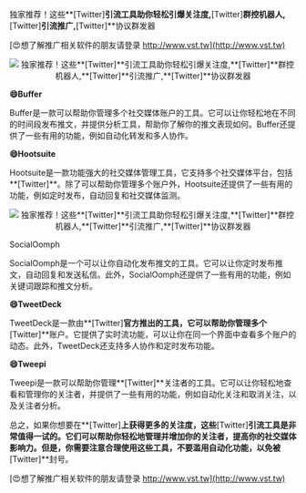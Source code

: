 独家推荐！这些**[Twitter]**引流工具助你轻松引爆关注度,**[Twitter]**群控机器人,**[Twitter]**引流推广,**[Twitter]**协议群发器

[😍想了解推广相关软件的朋友请登录 http://www.vst.tw](http://www.vst.tw)

 <center><img src="https://vst.tw/MP4/tuiguang/png/8.png" alt="独家推荐！这些**[Twitter]**引流工具助你轻松引爆关注度,**[Twitter]**群控机器人,**[Twitter]**引流推广,**[Twitter]**协议群发器"></center>

**😄Buffer**

Buffer是一款可以帮助你管理多个社交媒体账户的工具。它可以让你轻松地在不同的时间段发布推文，并提供分析工具，帮助你了解你的推文表现如何。Buffer还提供了一些有用的功能，例如自动化转发和多人协作。

**😄Hootsuite**

Hootsuite是一款功能强大的社交媒体管理工具，它支持多个社交媒体平台，包括**[Twitter]**。除了可以帮助你管理多个账户外，Hootsuite还提供了一些有用的功能，例如定时发布，自动回复和社交媒体监测。

 <center><img src="https://vst.tw/MP4/tuiguang/png/4.png" alt="独家推荐！这些**[Twitter]**引流工具助你轻松引爆关注度,**[Twitter]**群控机器人,**[Twitter]**引流推广,**[Twitter]**协议群发器"></center>

SocialOomph

SocialOomph是一个可以让你自动化发布推文的工具。它可以让你定时发布推文，自动回复和发送私信。此外，SocialOomph还提供了一些有用的功能，例如关键词跟踪和推文分析。

**😄TweetDeck**

TweetDeck是一款由**[Twitter]**官方推出的工具，它可以帮助你管理多个**[Twitter]**账户。它提供了实时流功能，可以让你在同一个界面中查看多个账户的动态。此外，TweetDeck还支持多人协作和定时发布功能。

**😄Tweepi**

Tweepi是一款可以帮助你管理**[Twitter]**关注者的工具。它可以让你轻松地查看和管理你的关注者，并提供了一些有用的功能，例如自动化关注和取消关注，以及关注者分析。

总之，如果你想要在**[Twitter]**上获得更多的关注度，这些**[Twitter]**引流工具是非常值得一试的。它们可以帮助你轻松地管理并增加你的关注者，提高你的社交媒体影响力。但是，你需要注意合理使用这些工具，不要滥用自动化功能，以免被**[Twitter]**封号。

[😍想了解推广相关软件的朋友请登录 http://www.vst.tw](http://www.vst.tw)



